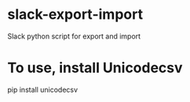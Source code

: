 slack-export-import
===================

Slack python script for export and import


To use, install Unicodecsv
==========================
pip install unicodecsv
